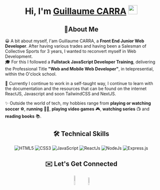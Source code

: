 <h1 align="center"> Hi, I'm <a href="https://www.linkedin.com/in/guillaumecarra/" target="_blank" rel="noreferrer">Guillaume CARRA</a> <img src="https://media.giphy.com/media/hvRJCLFzcasrR4ia7z/giphy.gif" width="30px" height="30px"></h1>

<h2 align="center">🚀About Me</h2>

😀 A bit about myself, I'am Guillaume CARRA, a **Front End Junior Web Developer**. After having various trades and having been a Salesman of Collective Sports for 3 years, I wanted to reconvert myself in Web Development.<br>
🎓 For this I followed a **Fullstack JavaScript Developer Training**, delivering the Professional Title **"Web and Mobile Web Developer"**, in telepresential, within the O'clock school.

🧠 Currently I continue to work in a self-taught way, I continue to learn with the documentation and the resources that can be found on the internet ReactJS, Javascript and soon TailwindCSS and NextJS.

✨ Outside the world of tech, my hobbies range from **playing or watching soccer** ⚽, **running** 🏃‍♂️, **playing video games** 🎮, **watching series** 📺 and **reading books** 📚.  



<h2 align="center">🛠 Technical Skills</h2>

<p align="center">
 <img alt="HTML5" src="https://img.shields.io/badge/html5-%23E34F26.svg?&style=for-the-badge&logo=html5&logoColor=white" />
 <img alt="CSS3" src="https://img.shields.io/badge/css3-%231572B6.svg?&style=for-the-badge&logo=css3&logoColor=white" />
 <img alt="JavaScript" src="https://img.shields.io/badge/javascript-%23323330.svg?&style=for-the-badge&logo=javascript&logoColor=%23F7DF1E" />
 <img alt="ReactJs" src="https://img.shields.io/badge/React-20232A?style=for-the-badge&logo=react&logoColor=61DAFB" />
 <img alt="NodeJs" src="https://img.shields.io/badge/Node.js-339933?style=for-the-badge&logo=nodedotjs&logoColor=white" />
 <img alt="Express.js" src="https://img.shields.io/badge/Express.js-000000?style=for-the-badge&logo=express&logoColor=white" />
</p>

<h2 align="center">✉️ Let's Get Connected</h2>

<div align="center">
  <a href="https://www.linkedin.com/in/guillaumecarra/" target="_blank" rel="noreferrer"><img alt="LinkedIn"  width="9%" src="https://img.shields.io/badge/linkedin%20-%230077B5.svg?&style=for-  the-badge&logo=linkedin&logoColor=white" /></a>
  <a href="mailto:carraguillaume@gmail.com"><img alt="Gmail" width="8%" src="https://img.shields.io/badge/Gmail-D14836?style=for-the-badge&logo=gmail&logoColor=white" /></a>
</div>

<!---
GuillaumeCARRA/GuillaumeCARRA is a ✨ special ✨ repository because its `README.md` (this file) appears on your GitHub profile.
You can click the Preview link to take a look at your changes.
--->
